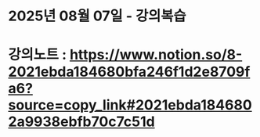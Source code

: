 # 2025년 08월 07일 - 강의복습

# 강의노트 : https://www.notion.so/8-2021ebda184680bfa246f1d2e8709fa6?source=copy_link#2021ebda1846802a9938ebfb70c7c51d
